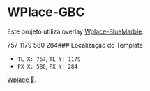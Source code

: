 # WPlace-GBC

Este projeto utiliza overlay [Wplace-BlueMarble](https://github.com/SwingTheVine/Wplace-BlueMarble).

757 1179 580 284###  Localização do Template

- `TL X: 757`, `TL Y: 1179`
- `PX X: 580`, `PX Y: 284`

[Wplace 📍](https://wplace.live/?lat=-26.318548297974367&lng=-46.831553065722666&zoom=16.925473372883097).
